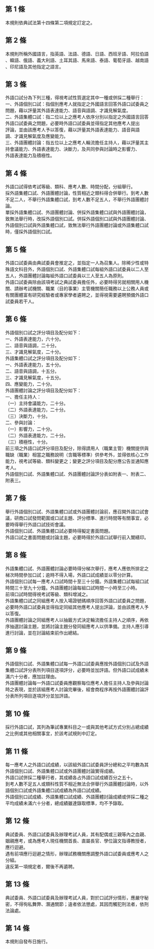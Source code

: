 第 1 條
-------
本規則依典試法第十四條第二項規定訂定之。

第 2 條
-------
本規則所稱外國語言，指英語、法語、德語、日語、西班牙語、阿拉伯語  
、韓語、俄語、義大利語、土耳其語、馬來語、泰語、葡萄牙語、越南語  
、印尼語及其他指定之語言。

第 3 條
-------
外語口試分為下列三種，得視考試性質選定其中一種或併採二種舉行：  
一、外語個別口試：指個別應考人就指定之外國語言回答外語口試委員之  
    問題，藉以評量其外語表達能力、語音與語調、才識見解氣度。  
二、外語集體口試：指二位以上之應考人依序分別以指定之外國語言回答  
    外語口試委員之問題，必要時外語口試委員並得指定其他應考人提出  
    評論，並由該應考人予以答復，藉以評量其外語表達能力、語音與語  
    調、才識見解氣度及應變能力。  
三、外語團體討論：指五位以上之應考人輪流擔任主持人，藉以評量其主  
    持會議能力、外語表達能力、決斷力，及共同參與討論時之影響力、  
    外語表達能力及積極性。

第 4 條
-------
外語口試得依考試等級、類科、應考人數、時間分配，分組舉行。   
採外語集體口試、外語團體討論，性質相近之類科得合併舉行。到考人數  
不足二人，不舉行外語集體口試，到考人數不足五人，不舉行外語團體討  
論。  
單採外語集體口試、外語團體討論、併採外語集體口試與外語團體討論，  
致無法舉行時，改採外語個別口試。併採外語個別口試與外語團體討論、  
外語個別口試與外語集體口試，致無法舉行外語團體討論或外語集體口試  
時，僅採外語個別口試。

第 5 條
-------
外語口試委員由典試委員會推定之，並指定一人為召集人。除稀少性或特  
殊語文科目外，外語個別口試、外語集體口試每組外語口試委員以二人至  
五人，外語團體討論每組外語口試委員以三人至五人為原則。  
外語口試委員除由該項考試之典試委員擔任外，必要時得另就相關用人機  
關、請辦考試機關、職業（目的事業）主管機關簡任職務以上公務人員或  
有關團體富有研究經驗者或專家學者遴聘之，並得視需要遴聘預備外語口  
試委員若干人。

第 6 條
-------
外語個別口試之評分項目及配分如下：  
一、外語表達能力，六十分。  
二、語音與語調，二十分。  
三、才識見解氣度，二十分。  
外語集體口試之評分項目及配分如下：  
一、外語表達能力，五十分。  
二、語音與語調，十五分。  
三、才識見解氣度，十五分。  
四、應變能力，二十分。  
外語團體討論之評分項目及配分如下：  
一、擔任主持人：  
（一）主持會議能力，二十分。  
（二）外語表達能力，二十分。  
（三）決斷力，十分。  
二、參與討論：  
（一）影響力，二十分。  
（二）外語表達能力，二十分。  
（三）積極性，十分。  
前三項之外語口試評分項目及配分，除得請用人（職業主管）機關提供與  
職缺（職業）相當之職務說明（含職等標準）供參考外，並得依核心工作  
能力，視考試等級、類科變更之；變更之評分項目及配分應公告並通知應  
考人。  
外語個別口試、外語集體口試、外語團體討論評分表如附表一、附表二、  
附表三。

第 7 條
-------
舉行外語個別口試、外語集體口試或外語團體討論前，應召開外語口試會  
議，研商口試發問範圍或口試主題、評分標準、進行時間等有關事宜，必  
要時得舉行外語口試技術會議。  
外語個別口試、外語集體口試必要時得擬定書面問題。  
外語口試之書面問題或討論主題，必要時得於外語口試舉行前入闈繕印。

第 8 條
-------
外語集體口試、外語團體討論必要時得分梯次舉行，應考人應依所排定之  
梯次時間參加口試；逾時不得入場，外語口試成績並以零分計算。  
外語個別口試每一應考人口試時間十至三十分鐘。外語集體口試每組口試  
時間三十至九十分鐘。外語團體討論每組口試時間一小時至三小時。  
前項口試時間得視考試等級、類科增減之。  
外語集體口試之同組應考人按入場證號碼順序回答外語口試委員之問題，  
必要時外語口試委員並得指定同組其他應考人提出評論，並由該應考人予  
以答復。  
外語團體討論之同組應考人以抽籤方式決定輪流擔任主持人之順序，再依  
序抽選討論主題，並將討論主題分發同組應考人以供準備。主持人應引導  
進行討論，並在討論結束前作出總結。

第 9 條
-------
外語個別口試、外語集體口試每一外語口試委員應按外語個別口試及外語  
集體口試評分表所列項目逐項評分，必要時並加評語。但外語口試成績未  
滿六十分者，應加註理由。  
外語團體討論每一外語口試委員應觀察每位應考人擔任主持人及參與討論  
時之表現，並於該組應考人討論完畢後，經會商程序再按外語團體討論評  
分表所列項目逐項評分並加評語。

第 10 條
--------
採行外語口試，其列為筆試專業科目之一或與其他考試方式分別占總成績  
之比例或其他相關事宜，於該考試規則中訂定。

第 11 條
--------
每一應考人之外語口試成績，以該組外語口試委員評分總和之平均數為其  
外語個別口試、外語集體口試或外語團體討論實得成績。  
外語口試併採二種舉行者，其成績各占外語口試成績百分之五十。  
到考人數不足五人或類科性質不相近無法合併舉行外語團體討論時，以外  
語個別口試或外語集體口試成績為外語口試成績。  
外語個別口試成績、外語集體口試成績、外語團體討論成績或併採二種之  
平均成績未滿六十分者，總成績雖達錄取標準，均不予錄取。

第 12 條
--------
典試委員、外語口試委員及辦理考試人員，其有配偶或三親等內之血親、  
姻親應考，或為應考人現任機關首長、直屬長官、學位論文指導教授者，  
應行迴避。  
遇有前項應行迴避之情形，辦理試務機關應調整外語口試委員或應考人之  
分組。  
違反第一項規定者，爾後不再遴聘。

第 13 條
--------
典試委員、外語口試委員及辦理考試人員，對於口試評分情形，應嚴守秘  
密，不得徇私舞弊、潛通關節；違者依法懲處，其因而觸犯刑法者，依刑  
法論處。

第 14 條
--------
本規則自發布日施行。

